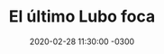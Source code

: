 ---
layout: post
category: Coqueto Escenario
date: 2020-02-28 11:30:00 -0300
title: El último Lubo foca
image: https://oceano.uy/api/images/programas/TodoPasa/IMG4381.JPG
summary: Última edición de Coqueto Escenario con gobierno frenteamplista. Ahora el viejo será oficialista. Repasó algunas noticias insólitas, como las hermanas absueltas de vender cocaína por ser de mala calidad, los preparativos para la asunción de Lacalle y micro deportivo
file: https://audios.oceanofm.com/programas/Abrepalabra/20-02-28coquetoescenario.mp3
duration: 26:14
oceanourl: https://oceano.uy/abrepalabra/coqueto-escenario/20970-el-ultimo-lubo-foca
---